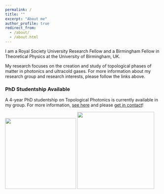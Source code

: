 ```yaml
---
permalink: /
title: ""
excerpt: "About me"
author_profile: true
redirect_from:
  - /about/
  - /about.html
---
```




I am a Royal Society University Research Fellow and a Birmingham Fellow in Theoretical Physics at the University of Birmingham, UK.

My research focuses on the creation and study of topological phases of matter in photonics and ultracold gases. For more information about my research group and research interests, please follow the links above.

### PhD  Studentship Available

A 4-year PhD studentship on Topological Photonics is currently available in my group.
For more information, [<u>see here</u>](/group) and please [<u>get in contact</u>](mailto:H.Price.2@bham.ac.uk)!

<div class="image-gallery">
<img src="{{ '/images/BHam_Logo.png'}}" width='230'>
<img src="{{ '/images/royal-society-logo.jpg'}}"  width='250'>
<div class="clear"></div>
</div>

